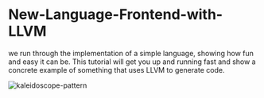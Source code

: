 # New-Language-Frontend-with-LLVM
we run through the implementation of a simple language, showing how fun and easy it can be. This tutorial will get you up and running fast and show a concrete example of something that uses LLVM to generate code.


![kaleidoscope-pattern](https://user-images.githubusercontent.com/30869272/193442158-e711e40d-b678-41ab-a764-b09538ffd212.png)
